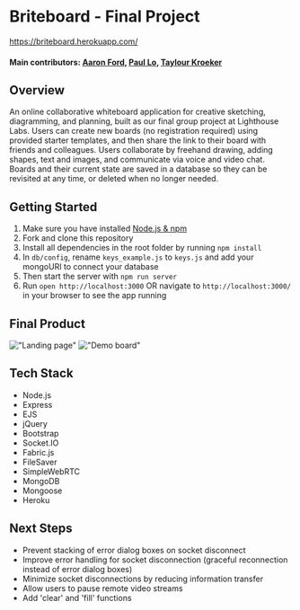 # Briteboard - Final Project

https://briteboard.herokuapp.com/

#### Main contributors: [Aaron Ford](https://github.com/aaronfordnet), [Paul Lo](https://github.com/LoPaul), [Taylour Kroeker](https://github.com/tailorem)

## Overview

An online collaborative whiteboard application for creative sketching, diagramming, and planning, built as our final group project at Lighthouse Labs. Users can create new boards (no registration required) using provided starter templates, and then share the link to their board with friends and colleagues. Users collaborate by freehand drawing, adding shapes, text and images, and communicate via voice and video chat. Boards and their current state are saved in a database so they can be revisited at any time, or deleted when no longer needed.

## Getting Started

1. Make sure you have installed [Node.js & npm](https://nodejs.org/en/)
1. Fork and clone this repository
1. Install all dependencies in the root folder by running ``npm install``
1. In ``db/config``, rename ``keys_example.js`` to ``keys.js`` and add your mongoURI to connect your database
1. Then start the server with ``npm run server``
1. Run ``open http://localhost:3000`` OR navigate to ``http://localhost:3000/`` in your browser to see the app running

## Final Product

!["Landing page"](https://github.com/LoPaul/Sketcher/blob/master/docs/landing.png?raw=true)
!["Demo board"](https://github.com/LoPaul/Sketcher/blob/master/docs/demo.png?raw=true)

## Tech Stack

- Node.js
- Express
- EJS
- jQuery
- Bootstrap
- Socket.IO
- Fabric.js
- FileSaver
- SimpleWebRTC
- MongoDB
- Mongoose
- Heroku

## Next Steps
- Prevent stacking of error dialog boxes on socket disconnect
- Improve error handling for socket disconnection (graceful reconnection instead of error dialog boxes)
- Minimize socket disconnections by reducing information transfer
- Allow users to pause remote video streams
- Add 'clear' and 'fill' functions